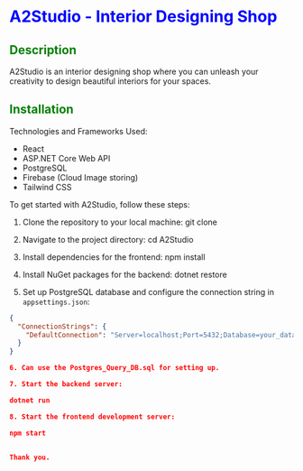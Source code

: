 # <span style="color:blue">A2Studio - Interior Designing Shop</span>

## <span style="color:green">Description</span>

A2Studio is an interior designing shop where you can unleash your creativity to design beautiful interiors for your spaces.

## <span style="color:green">Installation</span>

Technologies and Frameworks Used:
- React
- ASP.NET Core Web API
- PostgreSQL
- Firebase (Cloud Image storing)
- Tailwind CSS 

To get started with A2Studio, follow these steps:

1. Clone the repository to your local machine:
git clone <repository-url>

2. Navigate to the project directory:
cd A2Studio

3. Install dependencies for the frontend:
npm install

4. Install NuGet packages for the backend:
dotnet restore

5. Set up PostgreSQL database and configure the connection string in `appsettings.json`:

```Json
{
  "ConnectionStrings": {
    "DefaultConnection": "Server=localhost;Port=5432;Database=your_database;User Id=your_username;Password=your_password;"
  }
}

6. Can use the Postgres_Query_DB.sql for setting up.

7. Start the backend server:

dotnet run

8. Start the frontend development server:

npm start


Thank you.
